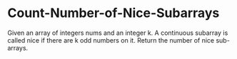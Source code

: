 # Count-Number-of-Nice-Subarrays
Given an array of integers nums and an integer k. A continuous subarray is called nice if there are k odd numbers on it.  Return the number of nice sub-arrays.
